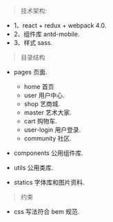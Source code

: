 
> 技术架构:
 * 1、react + redux + webpack 4.0. 
 * 2、组件库 antd-mobile.
 * 3、样式 sass.

> 目录结构

* pages  页面.
  * home 首页
  * user 用户中心.
  * shop 艺商城.
  * master 艺术大家.
  * cart 购物车.
  * user-login 用户登录.
  * community 社区.
  
* components   公用组件库.

* utils  公用类库.

* statics  字体库和图片资料.

> 约束

* css 写法符合 bem 规范.